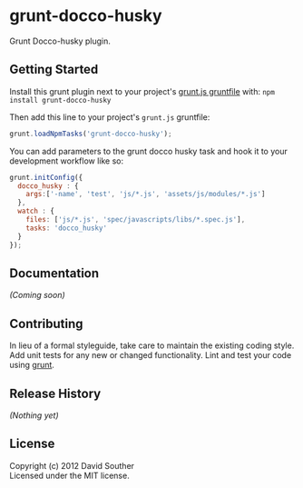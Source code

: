 # grunt-docco-husky

Grunt Docco-husky plugin.

## Getting Started
Install this grunt plugin next to your project's [grunt.js gruntfile][getting_started] with: `npm install grunt-docco-husky`

Then add this line to your project's `grunt.js` gruntfile:

```javascript
grunt.loadNpmTasks('grunt-docco-husky');
```
You can add parameters to the grunt docco husky task and hook it to your development workflow like so:

```javascript
grunt.initConfig({
  docco_husky : {
    args:['-name', 'test', 'js/*.js', 'assets/js/modules/*.js']
  },
  watch : {
    files: ['js/*.js', 'spec/javascripts/libs/*.spec.js'],
    tasks: 'docco_husky'
  }
});
```

[grunt]: https://github.com/cowboy/grunt
[getting_started]: https://github.com/cowboy/grunt/blob/master/docs/getting_started.md

## Documentation
_(Coming soon)_

## Contributing
In lieu of a formal styleguide, take care to maintain the existing coding style. Add unit tests for any new or changed functionality. Lint and test your code using [grunt][grunt].

## Release History
_(Nothing yet)_

## License
Copyright (c) 2012 David Souther  
Licensed under the MIT license.
